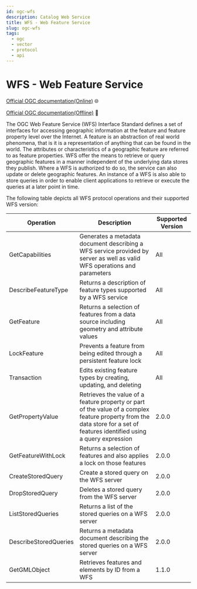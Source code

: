 ```yaml
---
id: ogc-wfs
description: Catalog Web Service
title: WFS - Web Feature Service
slug: ogc-wfs
tags:
  - ogc
  - vector
  - protocol
  - api
---
```


# WFS - Web Feature Service
[Official OGC documentation(Online)](http://opengeospatial.github.io/e-learning/wmts/text/operations.html) 🌐

[Official OGC documentation(Offline)](../../../static/pdfs/manuals/web_feature_service_ogc.pdf "download") 📄


The OGC Web Feature Service (WFS) Interface Standard defines a set of interfaces for accessing geographic information at the feature and feature property level over the Internet. A feature is an abstraction of real world phenomena, that is it is a representation of anything that can be found in the world. The attributes or characteristics of a geographic feature are referred to as feature properties. WFS offer the means to retrieve or query geographic features in a manner independent of the underlying data stores they publish. Where a WFS is authorized to do so, the service can also update or delete geographic features. An instance of a WFS is also able to store queries in order to enable client applications to retrieve or execute the queries at a later point in time.

The following table depicts all WFS protocol operations and their supported WFS version:

| Operation | Description| Supported Version |
|-|-|-|
| GetCapabilities | Generates a metadata document describing a WFS service provided by server as well as valid WFS operations and parameters | All |
| DescribeFeatureType | Returns a description of feature types supported by a WFS service | All |
| GetFeature | Returns a selection of features from a data source including geometry and attribute values | All |
| LockFeature | Prevents a feature from being edited through a persistent feature lock | All |
| Transaction | Edits existing feature types by creating, updating, and deleting | All |
| GetPropertyValue | Retrieves the value of a feature property or part of the value of a complex feature property from the data store for a set of features identified using a query expression | 2.0.0 |
| GetFeatureWithLock | Returns a selection of features and also applies a lock on those features | 2.0.0 |
| CreateStoredQuery | Create a stored query on the WFS server | 2.0.0 |
| DropStoredQuery | Deletes a stored query from the WFS server | 2.0.0 |
| ListStoredQueries | Returns a list of the stored queries on a WFS server | 2.0.0 |
| DescribeStoredQueries | Returns a metadata document describing the stored queries on a WFS server | 2.0.0 |
| GetGMLObject | Retrieves features and elements by ID from a WFS | 1.1.0 |
